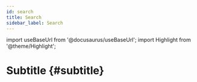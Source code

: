 ```yaml
---
id: search
title: Search
sidebar_label: Search
---
```

import useBaseUrl from '@docusaurus/useBaseUrl'; 
import Highlight from '@theme/Highlight';

# Subtitle {#subtitle}
